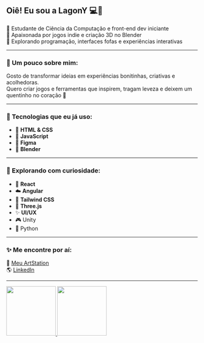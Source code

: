 ## Oiê! Eu sou a LagonY 💻🌼

🌷  Estudante de Ciência da Computação e front-end dev iniciante  
🎠  Apaixonada por jogos indie e criação 3D no Blender  
🧁  Explorando programação, interfaces fofas e experiências interativas

---

### 🧃 Um pouco sobre mim:
Gosto de transformar ideias em experiências bonitinhas, criativas e acolhedoras.  
Quero criar jogos e ferramentas que inspirem, tragam leveza e deixem um quentinho no coração 💖

---

### 💖 Tecnologias que eu já uso:
- 🌸 **HTML & CSS**
- 🌈 **JavaScript**
- 🧁 **Figma**
- 🧸 **Blender**
  
---

### 🌱 Explorando com curiosidade:
- 🌼 **React**
- ☁️ **Angular**
- 🎀 **Tailwind CSS**
- 🎠 **Three.js**
- ✨ **UI/UX**
- 🎮 Unity
- 🐍 Python

---

### ✨ Me encontre por aí:

🌈 [Meu ArtStation](https://www.artstation.com/lagony)  
🌎 [LinkedIn](https://linkedin.com/in/larabeatrizar)  

---

<div>
<a href="https:github.com/LagonYy">
<img height="130cm" src="https://github-readme-stats.vercel.app/api?username=LagonYy&show_icons=true&theme=material-palenight&include_all_commits=true&count_private=true"/>
<img height="130cm" src="https://github-readme-stats.vercel.app/api/top-langs/?username=LagonYy&layout=compact&langs_count=7&theme=material-palenight"/>
</div>


